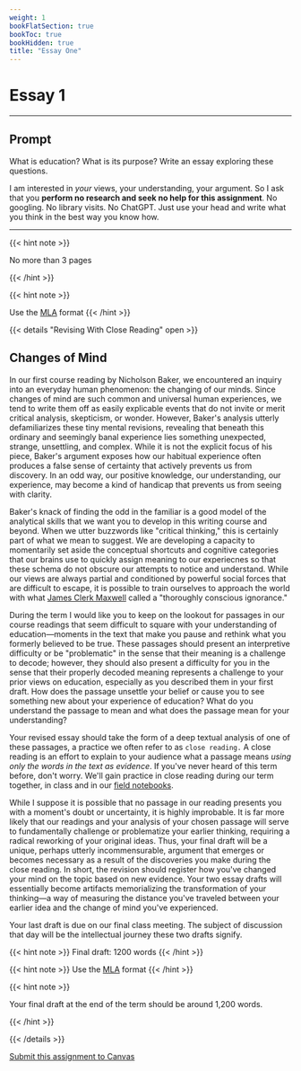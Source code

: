 ```yaml
---
weight: 1
bookFlatSection: true
bookToc: true
bookHidden: true
title: "Essay One"
---
```


# Essay 1

---

## Prompt



What is education? What is its purpose? Write an essay exploring these questions. 

I am interested in *your* views, your understanding, your argument. So I ask that you **perform no research and seek no help for this assignment**. No googling. No library visits. No ChatGPT. Just use your head and write what you think in the best way you know how.

---

{{< hint note >}} 

<span style="color: var(--circle-dots)"><i class="far fa-dot-circle"></i></span> No more than 3 pages

{{< /hint >}} 

{{< hint note >}} 

<span style="color: var(--circle-dots)"><i class="far fa-dot-circle"></i></span> Use the [MLA](/resources/open-handbook/chapter-11-mla/) format
{{< /hint >}} 



{{< details "Revising With Close Reading" open >}}

## Changes of Mind

In our first course reading by Nicholson Baker, we encountered an inquiry into an everyday human phenomenon: the changing of our minds. Since changes of mind are such common and universal human experiences, we tend to write them off as easily explicable events that do not invite or merit critical analysis, skepticism, or wonder. However, Baker's analysis utterly defamiliarizes these tiny mental revisions, revealing that beneath this ordinary and seemingly banal experience lies something unexpected, strange, unsettling, and complex. While it is not the explicit focus of his piece, Baker's argument exposes how our habitual experience often produces a false sense of certainty that actively prevents us from discovery. In an odd way, our positive knowledge, our understanding, our experience, may become a kind of handicap that prevents us from seeing with clarity.

Baker's knack of finding the odd in the familiar is a good model of the analytical skills that we want you to develop in this writing course and beyond. When we utter buzzwords like "critical thinking," this is certainly part of what we mean to suggest. We are developing a capacity to momentarily set aside the conceptual shortcuts and cognitive categories that our brains use to quickly assign meaning to our experiecnes so that these schema do not obscure our attempts to notice and understand. While our views are always partial and conditioned by powerful social forces that are difficult to escape, it is possible to train ourselves to approach the world with what [James Clerk Maxwell](https://doi.org/10.1007/s12124-020-09538-z) called a "thoroughly conscious ignorance." 

During the term I would like you to keep on the lookout for passages in our course readings that seem difficult to square with your understanding of education—moments in the text that make you pause and rethink what you formerly believed to be true. These passages should present an interpretive difficulty or be "problematic" in the sense that their meaning is a challenge to decode; however, they should also present a difficulty for you in the sense that their properly decoded meaning represents a challenge to your prior views on education, especially as you described them in your first draft. How does the passage unsettle your belief or cause you to see something new about your experience of education? What do you understand the passage to mean and what does the passage mean for your understanding?

Your revised essay should take the form of a deep textual analysis of one of these passages, a practice we often refer to as ``close reading.`` A close reading is an effort to explain to your audience what a passage means *using only the words in the text as evidence*. If you've never heard of this term before, don't worry. We'll gain practice in close reading during our term together, in class and in our [field notebooks](/resources/project-grain-elevator/field-notes/). 

While I suppose it is possible that no passage in our reading presents you with a moment's doubt or uncertainty, it is highly improbable. It is far more likely that our readings and your analysis of your chosen passage will serve to fundamentally challenge or problematize your earlier thinking, requiring a radical reworking of your original ideas. Thus, your final draft will be a unique, perhaps utterly incommensurable, argument that emerges or becomes necessary as a result of the discoveries you make during the close reading. In short, the revision should register how you've changed your mind on the topic based on new evidence. Your two essay drafts will essentially become artifacts memorializing the transformation of your thinking—a way of measuring the distance you've traveled between your earlier idea and the change of mind you've experienced. 

Your last draft is due on our final class meeting. The subject of discussion that day will be the intellectual journey these two drafts signify.

{{< hint note >}} 
<span style="color: var(--circle-dots)"><i class="far fa-dot-circle"></i></span> Final draft: 1200 words
{{< /hint >}} 

{{< hint note >}} 
<span style="color: var(--circle-dots)"><i class="far fa-dot-circle"></i></span> Use the [MLA](/resources/open-handbook/chapter-11-mla/) format
{{< /hint >}} 


{{< hint note >}} 

<span style="color: var(--circle-dots)"><i class="far fa-dot-circle"></i></span> Your final draft at the end of the term should be around 1,200 words.

{{< /hint >}} 

{{< /details >}}






<!---

{{< details "Revising with Close Reading" >}}

## Revising with Close Readings

This short essay will be revised at several points during the term. After we complete each of our course readings, I ask that you revise your initial argument by performing a [close reading](/resources/project-grain-elevator/thought-machines/). Don't worry if you've never heard the term `close reading` before; we will practice this form of deep textual analysis in the coming weeks using our [field notebooks](/resources/project-grain-elevator/field-notes/). 

Each revision will begin by choosing a passage from the new reading that speaks in some way to the thinking present in your previous draft. While it is possible that the passage may be used to augment and support your initial claims about education, it is *far* more likely that your analysis of the passage will serve to fundamentally challenge or problematize your earlier thinking, requiring a radical reworking of your ideas. Thus, each draft will be a unique, perhaps utterly incommensurable, argument that emerges or becomes necessary as a result of the discoveries you make during the close reading. In short, each revision should register how you've changed your mind on the topic based on new evidence; your essay drafts will essentially become artifacts memorializing the transformations of your thinking. 

An important requirement for these revisions is that *the main claim or stance you took as your focus in the first draft should be preserved in the subsequent one*, ensuring that there is a thread connecting each version of the essay throughout the course. For example, if you first argued that the purpose of education is to help us learn important skills, then the subsequent essay should also take that idea as its starting point. You might find yourself writing: "Before I thought the purpose of education was X, but an implication of Y's argument makes me see that the purpose of education is actually Z." As a result, in each new draft your future self may end up arguing vociferously against your past self's thinking because of the new evidence you've discovered through the close reading.

Your last draft is due on our final class meeting. The subject of discussion that day will be the intellectual journey these drafts signify. 

{{< hint note >}} 

<span style="color: var(--circle-dots)"><i class="far fa-dot-circle"></i></span> Your final draft at the end of the term should be around 1,200 words.

{{< /hint >}} 

{{< /details >}}

--->

<!---

{{< details "Essay 1 Revision" >}}

#

Sigh...

Formal education is one of the central features of our lives---a deep, organizing structure that has shaped and influenced us in profound and unaccountable ways. Education, like culture more broadly, is so ordinary and pervasive that it has become thoroughly naturalized, its powerful influence rendered virtually invisible to us. Education, in short, is just something that we've always done, something that has always been with us, something that is self-evidently the right and obvious thing to do---part of the everyday backdrop of life that we take for granted and rarely consider critically. 

Although it is quite difficult to escape the naturalizing trance that comes from our habitual exposure to such common features of our lifeworld, it is important to develop a capacity for this form of analysis---to see more clearly the weird within the familiar. Let's attempt to do something like this now: take a step outside of your own experience of formal education and try to gain some distance on the practices and normalizing structures that have been such a large part of your life since before you can even remember. Try to set aside all you know. Defamiliarize these experiences: hold them at a distance and try to look at them with a fresh perspective, as if for the first time. What do you see? This will require some effort: it is quite difficult to step outside of the automaticity that we fall into when we confront something that we think know well. Our knowledge and familiarity and comfort with a thing often blinds us to new insights about it; in an odd sense, our knowledge can be a handicap. 

---

#### <p style="text-align: center;"><span style="color: var(--due)"><i class="fa-brands fa-reddit-alien"></i> Alien Ethnography</span></p>

---

It might be helpful to begin your thinking by adopting the objective, cold analysis of some alien sociologist from outer space who has traveled many light-years to study the ways of humans. 

After cultivating this perspective, ask yourself: Are the purposes of education we commonly cite (perhaps even the ones you argued for in your first draft) actually reflected in how we construct systems of education? If not, what values does education truly seem to promote when we look at it in this new light? Does education as we have known it have some occulted or clandestine goals or purposes? Are there things that seem odd or counterproductive or wrong in how we go about education? Why do we do the things we do? Why have we built the educational institutions that we have? Are these "educational" experiences and structures actually promoting what we claim they do?

---

- Write a `response` to your first draft at the conclusion of your current one exploring these (or related) questions. 

- To help you in this work, gather the syllabi from your other two courses and closely examine these textual artifacts, like an archaeologist unearthing a shard of pottery in the desert. What do you make of these things? Since you are entering the new (and strange) culture of higher education, these textual artifacts may help you understand the values, ideas, preconceptions, and preoccupations that have authority there. 

- Your final draft should be about 1,500 words in length.

{{< /details >}}

---

{{< hint note >}} 
<span style="color: var(--readings)"><i class="fas fa-clipboard"></i></span> First Draft Notes
{{< /hint >}} 

{{< details "Topic Sentences and Unified Paragraphs" >}}

#

## Topic Sentences 

`Topic sentences` function like a miniature `thesis` that communicates the purpose or main idea of a paragraph. It is important that your topic sentences are clear and accurately reflect the nature of the paragraph it initiates.

Most commonly, topic sentences are strong, declarative statements that make a `claim`. The sentences that follow the topic sentence in the paragraph are used to support that claim. However, a topic sentence may also be a question. In this case, the sentences that follow the topic sentence are used to move toward a conclusion or further develop the question.

### <i class="fas fa-lightbulb"></i> Some generally good advice about topic sentences:

1. Use the topic sentence of each paragraph to clearly state the subject or focus of the paragraph. If the paragraph and topic sentence are not in sync, or if the topic sentence doesn't actually state the nature of the paragraph, you need to revise it.

2. Use the topic sentence to set forth a `claim` that supports the thesis and drives the argument forward. This is not a hard rule, and there are other ways to start a paragraph, but it is a strong way that helps keep you focused.

Compare:

- <span style="color: var(--due)"><i class="fas fa-times-circle"></i></span> My high school has a unique program that allowed students to experiment and explore. 

- <span style="color: var(--in-class)"><i class="fas fa-check-circle"></i></span> Education facilitates inquiry and exploration, which are critical needs in the life of every human being.

More information on topic sentences, including examples, here in the [*Open Handbook*](/resources/open-handbook/chapter-7). 

---

## Paragraphs 

### <i class="fas fa-lightbulb"></i> Some generally good advice about paragraphs:

Paragraphs should be *unified*: every sentence in the paragraph should focus in some way on the main idea expressed in the `topic sentence`. Further, the paragraph’s individual sentences should be presented in a logical order and flow naturally from one to the other. While this is not a strict rule, it may be helpful to think of paragraphs as miniature essays, each with their own thesis, development, and proof. 

- More information on paragraphs, including examples, here in the [*Open Handbook*](/resources/open-handbook/chapter-7). 


{{< /details >}}



{{< details "Everyday vs. Every day" >}}
#

In the first draft I saw many students who were confused about **everyday** (as one word) and **every day** (as two words). They are very different in their meanings:


- <span style="color: var(--circle-dots)"><i class="far fa-dot-circle"></i></span> **everyday**: *adj*. As one word you use it to mean that something is *ordinary* or *common*. In fact, just substitute one of those words in place of everyday to see if the sentence still makes sense. 

- <span style="color: var(--circle-dots)"><i class="far fa-dot-circle"></i></span> **every day** *adv*. As two words it is an adverbial phrase that means "each day" or "daily," a reference to the frequency of a certain action.


---

- <span style="color: var(--due)"><i class="fas fa-times-circle"></i></span> My son eats oatmeal everyday. 

- <span style="color: var(--in-class)"><i class="fas fa-check-circle"></i></span> My son eats oatmeal every day.


---

- <span style="color: var(--in-class)"><i class="fas fa-check-circle"></i></span> The everyday struggles of many Americans are truly heartbreaking.

- <span style="color: var(--due)"><i class="fas fa-times-circle"></i></span> The every day struggles of many Americans are truly heartbreaking.

---

## The <i class="fas fa-bomb"></i> F-bomb solution™

For no particular reason I have discovered that if you can put an f-bomb between **every** and **day** then it should be *two words*:

- <span style="color: var(--in-class)"><i class="fas fa-check-circle"></i></span>  I go to the store every [f*ing] day. 

- <span style="color: var(--due)"><i class="fas fa-times-circle"></i></span> These are my every [f*ing] day pants.

A clever way to remember this:

+ Every <i class="fas fa-bomb"></i> day (See the space? An F-bomb fits in there. Two words.)

+ Everyday (No space for the bomb. One word.)

{{< /details >}}

{{< details "Comma Splices and Semicolons" >}}
#

### Semicolons

**A. Used to separate a series of items containing commas.** (Not very common).

- <span style="color: var(--due)"><i class="fas fa-times-circle"></i></span> I went to London, England, Paris, France, Bristol, Tennessee, and Berlin, Germany. 

- <span style="color: var(--in-class)"><i class="fas fa-check-circle"></i></span> I went to London, England; Paris, France; Bristol, Tennessee; and Berlin, Germany. 

**B.  Used to link two independent clauses to suggest a connection.** (Very common).

- <span style="color: var(--in-class)"><i class="fas fa-check-circle"></i></span> My son had trouble sleeping last night; I shouldn't have given him that chocolate cupcake.

- <span style="color: var(--in-class)"><i class="fas fa-check-circle"></i></span> Americans say they appreciate the hard work of teachers; however, very few are willing to pay them a decent wage. 

**C.  Things you don't do with semicolons**.

- <span style="color: var(--due)"><i class="fas fa-times-circle"></i></span> Please get three things from the store; bread, milk, and a *lot* of beer.

- <span style="color: var(--in-class)"><i class="fas fa-check-circle"></i></span> Please get three things from the store: bread, milk, and a *lot* of beer.  

### Comma splice errors

A comma splice error occurs when you use a comma to connect two independent clauses: 

- <span style="color: var(--due)"><i class="fas fa-times-circle"></i></span> I love my red truck, it is a Chevy Colorado. 

- <span style="color: var(--in-class)"><i class="fas fa-check-circle"></i></span> I love my red truck. It is a Chevy Colorado. 

- <span style="color: var(--in-class)"><i class="fas fa-check-circle"></i></span> I love my red truck; it is a Chevy Colorado. 

{{< /details >}}

{{< details "The Em Dash — " >}}

#

The **em dash** is perhaps the most versatile punctuation mark: it can function like a comma, colon, or parentheses. In formal writing it is used to indicate extra information or an aside---much as you would do with commas, colons, or parentheses. There is a good explainer on this punctuation mark on the [Merriam-Webster site](https://www.merriam-webster.com/words-at-play/em-dash-en-dash-how-to-use). The two most common uses in formal writing are displayed here:

- <span style="color: var(--due)"><i class="fas fa-times-circle"></i></span> The Soviets gave us the greatest exercise tool ever invented - the kettlebell. 
- <span style="color: var(--in-class)"><i class="fas fa-check-circle"></i></span> The Soviets gave us the greatest exercise tool ever invented—the kettlebell. 

- <span style="color: var(--in-class)"><i class="fas fa-check-circle"></i></span> The Soviet-Afghan War---a main contributor to the fall of the Soviet Union---has received increased scrutiny by scholars as America's mission there has foundered. 

{{< /details >}}

{{< details "Emphasis " >}}

#

How do you show emphasis in formal writing?

- <span style="color: var(--due)"><i class="fas fa-times-circle"></i></span> Unless I am being unusually calculating, I don't DECIDE to befriend someone . . . 

- <span style="color: var(--due)"><i class="fas fa-times-circle"></i></span> Unless I am being unusually calculating, I don't **decide** to befriend someone . . .

- <span style="color: var(--in-class)"><i class="fas fa-check-circle"></i></span> Unless I am being unusually calculating, I don't *decide* to befriend someone . . .

{{< /details >}}

{{< details "The 5 Paragraph Essay" >}}

#

Everyone was taught the 5-paragraph essay form in high school. There is an introduction with a thesis, three paragraphs of support, and a summary conclusion that restates the thesis. 

The problem is that you can't really do much in 5-paragraphs and your time at Dartmouth will require you to reach for rhetorical forms that can accommodate much more complexity. One place to begin is to imagine that your paper is as many paragraphs as needed in order to justify the thesis. There is no magic number of paragraphs. There is no recipe or formula. 

Another thing to reconsider is the `summary conclusion` that is a hallmark of the 5-paragraph essay. I saw many of these. You say what you've just said again at the end. Strong readers might find this somewhat insulting since it assumes we can't understand what we just read or hold these ideas in our heads for 5 paragraphs. 

If we imagine that the reader has a good grasp on what you've just argued, how should your piece end? What do you need to say or do or explain to achieve closure? What do you hope the reader takes away from your argument? What should they do in response to it? 

{{< /details >}}

--->

<i class="fa fa-cloud-upload-alt"></i> [Submit this assignment to Canvas](https://canvas.dartmouth.edu)



